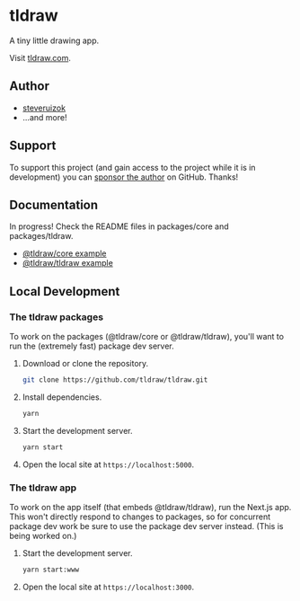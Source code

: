 # tldraw

A tiny little drawing app.

Visit [tldraw.com](https://tldraw.com/).

## Author

- [steveruizok](https://twitter.com/steveruizok)
- ...and more!

## Support

To support this project (and gain access to the project while it is in development) you can [sponsor the author](https://github.com/sponsors/steveruizok) on GitHub. Thanks!

## Documentation

In progress! Check the README files in packages/core and packages/tldraw.

- [@tldraw/core example](https://codesandbox.io/s/tldraw-core-example-88c74)
- [@tldraw/tldraw example](https://codesandbox.io/s/tldraw-example-n539u)

## Local Development

### The tldraw packages

To work on the packages (@tldraw/core or @tldraw/tldraw), you'll want to run the (extremely fast) package dev server.

1. Download or clone the repository.

   ```bash
   git clone https://github.com/tldraw/tldraw.git
   ```

2. Install dependencies.

   ```bash
   yarn
   ```

3. Start the development server.

   ```bash
   yarn start
   ```

4. Open the local site at `https://localhost:5000`.


### The tldraw app

To work on the app itself (that embeds @tldraw/tldraw), run the Next.js app. This won't directly respond to changes to packages, so for concurrent package dev work be sure to use the package dev server instead. (This is being worked on.)
   
1. Start the development server.

   ```bash
   yarn start:www
   ```
   
2. Open the local site at `https://localhost:3000`.
